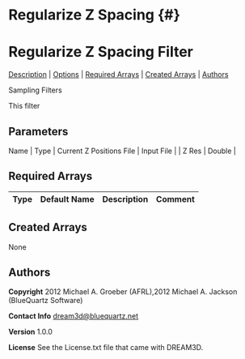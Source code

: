 Regularize Z Spacing {#}
======
<h1 class="pHeading1">Regularize Z Spacing Filter</h1>
<p class="pCellBody">
<a href="../SamplingFilters/RegularizeZSpacing.html#wp2">Description</a> | <a href="../SamplingFilters/RegularizeZSpacing.html#wp3">Options</a> | <a href="../SamplingFilters/RegularizeZSpacing.html#wp4">Required Arrays</a> | <a href="../SamplingFilters/RegularizeZSpacing.html#wp5">Created Arrays</a> | <a href="../SamplingFilters/RegularizeZSpacing.html#wp1">Authors</a> 

Sampling Filters


This filter


## Parameters ## 

<tr bgcolor="#A2A2A2">
<th>Name | Type</th>
</tr>
| Current Z Positions File | Input File |
| Z Res | Double |

## Required Arrays ##

| Type | Default Name | Description | Comment |
|------|--------------|-------------|---------|

## Created Arrays ##
None

## Authors ##

**Copyright** 2012 Michael A. Groeber (AFRL),2012 Michael A. Jackson (BlueQuartz Software)

**Contact Info** dream3d@bluequartz.net

**Version** 1.0.0

**License**  See the License.txt file that came with DREAM3D.



